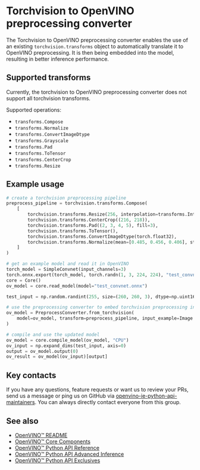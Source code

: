 # Torchvision to OpenVINO preprocessing converter

The Torchvision to OpenVINO preprocessing converter enables the use of an existing `torchvision.transforms` object to automatically translate it to OpenVINO preprocessing. It is then being embedded into the model, resulting in better inference performance.


## Supported transforms

Currently, the torchvision to OpenVINO preprocessing converter does not support all torchvision transforms.

Supported operations:
- `transforms.Compose`
- `transforms.Normalize`
- `transforms.ConvertImageDtype`
- `transforms.Grayscale`
- `transforms.Pad`
- `transforms.ToTensor`
- `transforms.CenterCrop`
- `transforms.Resize`

## Example usage

```python
# create a torchvision preprocessing pipeline
preprocess_pipeline = torchvision.transforms.Compose(
    [
        torchvision.transforms.Resize(256, interpolation=transforms.InterpolationMode.NEAREST),
        torchvision.transforms.CenterCrop((216, 218)),
        torchvision.transforms.Pad((2, 3, 4, 5), fill=3),
        torchvision.transforms.ToTensor(),
        torchvision.transforms.ConvertImageDtype(torch.float32),
        torchvision.transforms.Normalize(mean=[0.485, 0.456, 0.406], std=[0.229, 0.224, 0.225]),
    ]
)

# get an example model and read it in OpenVINO
torch_model = SimpleConvnet(input_channels=3)
torch.onnx.export(torch_model, torch.randn(1, 3, 224, 224), "test_convnet.onnx", verbose=False, input_names=["input"], output_names=["output"])
core = Core()
ov_model = core.read_model(model="test_convnet.onnx")

test_input = np.random.randint(255, size=(260, 260, 3), dtype=np.uint16)

# use the preprocessing converter to embed torchvision preprocessing into OpenVINO graph
ov_model = PreprocessConverter.from_torchvision(
    model=ov_model, transform=preprocess_pipeline, input_example=Image.fromarray(test_input.astype("uint8"), "RGB")
)

# compile and use the updated model
ov_model = core.compile_model(ov_model, "CPU")
ov_input = np.expand_dims(test_input, axis=0)
output = ov_model.output(0)
ov_result = ov_model(ov_input)[output]
```

## Key contacts

If you have any questions, feature requests or want us to review your PRs, send us a message or ping us on GitHub via [openvino-ie-python-api-maintainers](https://github.com/orgs/openvinotoolkit/teams/openvino-ie-python-api-maintainers). You can always directly contact everyone from this group.

## See also

* [OpenVINO™ README](../../../README.md)
* [OpenVINO™ Core Components](../../README.md)
* [OpenVINO™ Python API Reference](https://docs.openvino.ai/2023.0/api/ie_python_api/api.html)
* [OpenVINO™ Python API Advanced Inference](https://docs.openvino.ai/2023.0/openvino_docs_OV_UG_Python_API_inference.html)
* [OpenVINO™ Python API Exclusives](https://docs.openvino.ai/2023.0/openvino_docs_OV_UG_Python_API_exclusives.html)
